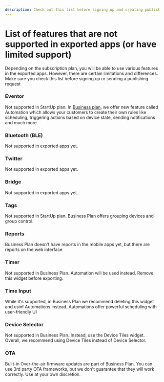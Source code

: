 ```yaml
---
description: Check out this list before signing up and creating publishing request
---
```


# List of features that are not supported in exported apps \(or have limited support\)

Depending on the subscription plan, you will be able to use various features in the exported apps. However, there are certain limitations and differences. Make sure you check this list before signing up or sending a publishing request

### Eventor <a id="eventor-"></a>

Not supported in StartUp plan. In [Business plan](https://blynk.io/pricing/business-plan), we offer new feature called Automation which allows your customers to create their own rules like scheduling, triggering actions based on device state, sending notifications and much more.

###  <a id="h_89a412cf34"></a>

### Bluetooth \(BLE\) <a id="bluetooth-ble"></a>

Not supported in exported apps yet.

### Twitter <a id="twitter"></a>

Not supported in exported apps yet.

### Bridge <a id="bridge"></a>

Not supported in exported apps yet.

### Tags <a id="tags"></a>

Not supported in StartUp plan. Business Plan offers grouping devices and group control.

### Reports <a id="reports"></a>

Business Plan doesn't have reports in the mobile apps yet, but there are reports on the web interface

### Timer <a id="timer"></a>

Not supported in Business Plan. Automation will be used instead. Remove this widget before exporting.

### Time Input <a id="time-input"></a>

While it's supported, in Business Plan we recommend deleting this widget and usinf Automations instead. Automations offer powerful scheduling with user-friendly UI

### Device Selector <a id="device-selector"></a>

Not supported in Business Plan. Instead, use the Device Tiles widget. Overall, we recommend using Device Tiles instead of Device Selector.

### OTA <a id="ota"></a>

Built-in Over-the-air firmware updates are part of Business Plan. You can use 3rd party OTA frameworks, but we don't guarantee that they will work correctly. Use at your own discretion.

